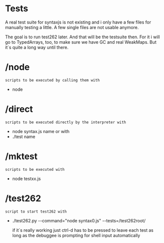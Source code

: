 Tests
=====

A real test suite for syntaxjs is not existing
and i only have a few files for manually testing
a little. A few single files are not usable anymore.

The goal is to run test262 later. And that will be the 
testsuite then. For it i will go to TypedArrays, too, 
to make sure we have GC and real WeakMaps. But it´s
quite a long way until there.


/node
=====
    scripts to be executed by calling them with 
    
*	node <name>

/direct
======
    scripts to be executed directly by the interpreter with 
    

*	node syntax.js name
	or with
*	./test name

/mktest
=======
    scripts to be executed with 

*	node testxx.js
	
/test262
========
    script to start test262 with
	
*	./test262.py --command="node syntax0.js" --tests=/test262root/
	
    if it´s really working just ctrl-d has to be pressed to leave each
    test as long as the debuggee is prompting for shell input automatically